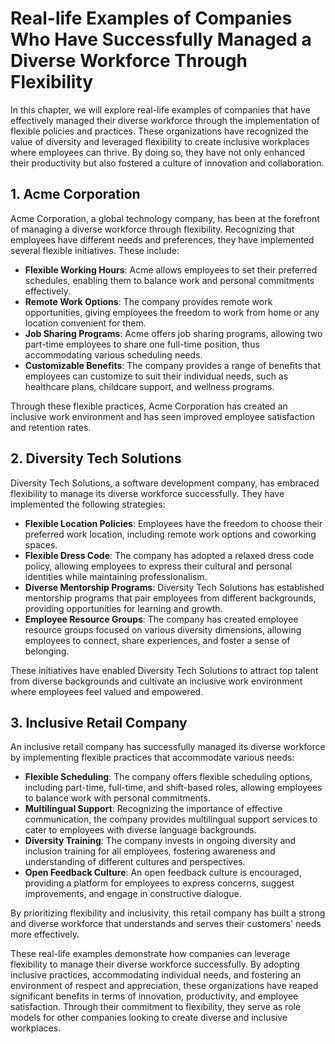 Real-life Examples of Companies Who Have Successfully Managed a Diverse Workforce Through Flexibility
================================================================================================================

In this chapter, we will explore real-life examples of companies that have effectively managed their diverse workforce through the implementation of flexible policies and practices. These organizations have recognized the value of diversity and leveraged flexibility to create inclusive workplaces where employees can thrive. By doing so, they have not only enhanced their productivity but also fostered a culture of innovation and collaboration.

1\. Acme Corporation
-------------------

Acme Corporation, a global technology company, has been at the forefront of managing a diverse workforce through flexibility. Recognizing that employees have different needs and preferences, they have implemented several flexible initiatives. These include:

* **Flexible Working Hours**: Acme allows employees to set their preferred schedules, enabling them to balance work and personal commitments effectively.
* **Remote Work Options**: The company provides remote work opportunities, giving employees the freedom to work from home or any location convenient for them.
* **Job Sharing Programs**: Acme offers job sharing programs, allowing two part-time employees to share one full-time position, thus accommodating various scheduling needs.
* **Customizable Benefits**: The company provides a range of benefits that employees can customize to suit their individual needs, such as healthcare plans, childcare support, and wellness programs.

Through these flexible practices, Acme Corporation has created an inclusive work environment and has seen improved employee satisfaction and retention rates.

2\. Diversity Tech Solutions
---------------------------

Diversity Tech Solutions, a software development company, has embraced flexibility to manage its diverse workforce successfully. They have implemented the following strategies:

* **Flexible Location Policies**: Employees have the freedom to choose their preferred work location, including remote work options and coworking spaces.
* **Flexible Dress Code**: The company has adopted a relaxed dress code policy, allowing employees to express their cultural and personal identities while maintaining professionalism.
* **Diverse Mentorship Programs**: Diversity Tech Solutions has established mentorship programs that pair employees from different backgrounds, providing opportunities for learning and growth.
* **Employee Resource Groups**: The company has created employee resource groups focused on various diversity dimensions, allowing employees to connect, share experiences, and foster a sense of belonging.

These initiatives have enabled Diversity Tech Solutions to attract top talent from diverse backgrounds and cultivate an inclusive work environment where employees feel valued and empowered.

3\. Inclusive Retail Company
---------------------------

An inclusive retail company has successfully managed its diverse workforce by implementing flexible practices that accommodate various needs:

* **Flexible Scheduling**: The company offers flexible scheduling options, including part-time, full-time, and shift-based roles, allowing employees to balance work with personal commitments.
* **Multilingual Support**: Recognizing the importance of effective communication, the company provides multilingual support services to cater to employees with diverse language backgrounds.
* **Diversity Training**: The company invests in ongoing diversity and inclusion training for all employees, fostering awareness and understanding of different cultures and perspectives.
* **Open Feedback Culture**: An open feedback culture is encouraged, providing a platform for employees to express concerns, suggest improvements, and engage in constructive dialogue.

By prioritizing flexibility and inclusivity, this retail company has built a strong and diverse workforce that understands and serves their customers' needs more effectively.

These real-life examples demonstrate how companies can leverage flexibility to manage their diverse workforce successfully. By adopting inclusive practices, accommodating individual needs, and fostering an environment of respect and appreciation, these organizations have reaped significant benefits in terms of innovation, productivity, and employee satisfaction. Through their commitment to flexibility, they serve as role models for other companies looking to create diverse and inclusive workplaces.
